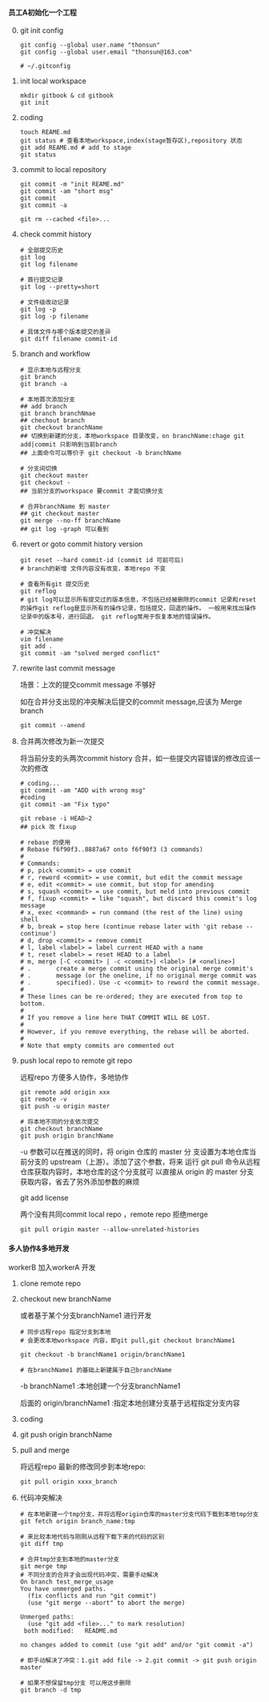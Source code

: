 #### 员工A初始化一个工程

0. git init config

   ```shell
   git config --global user.name "thonsun"
   git config --global user.email "thonsun@163.com"
   
   # ~/.gitconfig
   ```

   

1. init local workspace

   ```shell
   mkdir gitbook & cd gitbook
   git init
   ```

   

2. coding

   ```shell
   touch REAME.md
   git status # 查看本地workspace,index(stage暂存区),repository 状态
   git add REAME.md # add to stage
   git status
   ```

   

3. commit to local repository

   ```shell
   git commit -m "init REAME.md"
   git commit -am "short msg"
   git commit
   git commit -a
   
   git rm --cached <file>...
   ```

   

4. check commit history

   ```shell
   # 全部提交历史
   git log
   git log filename
   
   # 首行提交记录
   git log --pretty=short
   
   # 文件级改动记录
   git log -p
   git log -p filename
   
   # 具体文件与哪个版本提交的差异
   git diff filename commit-id
   
   ```

   

5. branch and workflow

   ```shell
   # 显示本地与远程分支
   git branch
   git branch -a 
   
   # 本地首次添加分支
   ## add branch
   git branch branchNmae
   ## chechout branch
   git checkout branchName
   ## 切换到新建的分支，本地workspace 目录改变，on branchName:chage git add|commit 只影响到当前branch
   ## 上面命令可以等价于 git checkout -b branchName
   
   # 分支间切换
   git checkout master
   git checkout -
   ## 当前分支的workspace 要commit 才能切换分支
   
   # 合并branchName 到 master
   ## git checkout master
   git merge --no-ff branchName
   ## git log -graph 可以看到
   ```

   

6. revert or goto commit history version

   ```shell
   git reset --hard commit-id (commit id 可前可后)
   # branch的新增 文件内容没有改变，本地repo 不变
   
   # 查看所有git 提交历史
   git reflog 
   # git log可以显示所有提交过的版本信息，不包括已经被删除的commit 记录和reset 的操作git reflog是显示所有的操作记录，包括提交，回退的操作。 一般用来找出操作记录中的版本号，进行回退。 git reflog常用于恢复本地的错误操作。
   
   # 冲突解决
   vim filename
   git add .
   git commit -am "solved merged conflict"
   ```

   

7. rewrite last commit message

   场景：上次的提交commit message 不够好

   如在合并分支出现的冲突解决后提交的commit message,应该为 Merge branch

   ```shell
   git commit --amend
   ```

   

8. 合并两次修改为新一次提交

   将当前分支的头两次commit history 合并，如一些提交内容错误的修改应该一次的修改

   ```shell
   # coding...
   git commit -am "ADD with wrong msg"
   #coding 
   git commit -am "Fix typo"
   
   git rebase -i HEAD~2
   ## pick 改 fixup
   
   # rebase 的使用
   # Rebase f6f90f3..8887a67 onto f6f90f3 (3 commands)
   #
   # Commands:
   # p, pick <commit> = use commit
   # r, reword <commit> = use commit, but edit the commit message
   # e, edit <commit> = use commit, but stop for amending
   # s, squash <commit> = use commit, but meld into previous commit
   # f, fixup <commit> = like "squash", but discard this commit's log message
   # x, exec <command> = run command (the rest of the line) using shell
   # b, break = stop here (continue rebase later with 'git rebase --continue')
   # d, drop <commit> = remove commit
   # l, label <label> = label current HEAD with a name
   # t, reset <label> = reset HEAD to a label
   # m, merge [-C <commit> | -c <commit>] <label> [# <oneline>]
   # .       create a merge commit using the original merge commit's
   # .       message (or the oneline, if no original merge commit was
   # .       specified). Use -c <commit> to reword the commit message.
   #
   # These lines can be re-ordered; they are executed from top to bottom.
   #
   # If you remove a line here THAT COMMIT WILL BE LOST.
   #
   # However, if you remove everything, the rebase will be aborted.
   #
   # Note that empty commits are commented out
   ```

   

9. push local repo to remote git repo

   远程repo 方便多人协作，多地协作

   ```shell
   git remote add origin xxx
   git remote -v
   git push -u origin master
   
   # 将本地不同的分支依次提交
   git checkout branchName
   git push origin branchName
   ```

   -u 参数可以在推送的同时，将 origin 仓库的 master 分 支设置为本地仓库当前分支的 upstream（上游）。添加了这个参数，将来 运行 git pull 命令从远程仓库获取内容时，本地仓库的这个分支就可 以直接从 origin 的 master 分支获取内容，省去了另外添加参数的麻烦

   git add license 

   两个没有共同commit local repo ，remote repo 拒绝merge

   `git pull origin master --allow-unrelated-histories`

#### 多人协作&多地开发

workerB 加入workerA 开发

1. clone remote repo

   

2. checkout new branchName

   或者基于某个分支branchName1 进行开发

   ```shell
   # 同步远程repo 指定分支到本地
   # 会更改本地workspace 内容，即git pull,git checkout branchName1
   
   git checkout -b branchName1 origin/branchName1
   
   # 在branchName1 的基础上新建属于自己branchName
   ```

   -b branchName1 :本地创建一个分支branchName1

   后面的 origin/branchName1 :指定本地创建分支基于远程指定分支内容

   

3. coding

   

4. git push origin branchName

   

5. pull and merge

   将远程repo 最新的修改同步到本地repo:

   ```shell
   git pull origin xxxx_branch
   ```

   

6. 代码冲突解决

   ```shell
   # 在本地新建一个tmp分支，并将远程origin仓库的master分支代码下载到本地tmp分支
   git fetch origin branch_name:tmp 
   
   # 来比较本地代码与刚刚从远程下载下来的代码的区别
   git diff tmp 
   
   # 合并tmp分支到本地的master分支
   git merge tmp
   # 不同分支的合并才会出现代码冲突，需要手动解决
   On branch test_merge_usage
   You have unmerged paths.
     (fix conflicts and run "git commit")
     (use "git merge --abort" to abort the merge)
   
   Unmerged paths:
     (use "git add <file>..." to mark resolution)
   	both modified:   README.md
   
   no changes added to commit (use "git add" and/or "git commit -a")
   
   # 即手动解决了冲突：1.git add file -> 2.git commit -> git push origin master
   
   # 如果不想保留tmp分支 可以用这步删除
   git branch -d tmp
   ```

   

